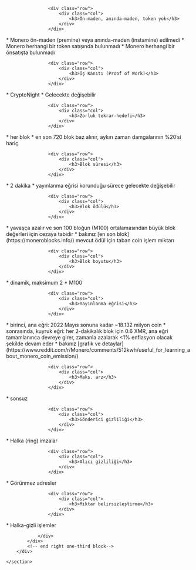<div class="about-monero">
    <section class="container">
        <div class="row">
            <!-- left two-thirds block-->
            <div class="full col-xs-12">
                <div class="info-block text-adapt">

                    <div class="row">
                        <div class="col">
                            <h3>Ön-maden, anında-maden, token yok</h3>
                        </div>
                    </div>

<div markdown="1">
* Monero ön-maden (premine) veya anında-maden (instamine) edilmedi
* Monero herhangi bir token satışında bulunmadı
* Monero herhangi bir önsatışta bulunmadı
</div>

                    <div class="row">
                        <div class="col">
                            <h3>İş Kanıtı (Proof of Work)</h3>
                        </div>
                    </div>

<div markdown="1">
* CryptoNight
* Gelecekte değişebilir
</div>

                    <div class="row">
                        <div class="col">
                            <h3>Zorluk tekrar-hedefi</h3>
                        </div>
                    </div>

<div markdown="1">
* her blok
* en son 720 blok baz alınır, aykırı zaman damgalarının %20’si hariç
</div>

                    <div class="row">
                        <div class="col">
                            <h3>Blok süresi</h3>
                        </div>
                    </div>

<div markdown="1">
* 2 dakika
* yayınlanma eğrisi korunduğu sürece gelecekte değişebilir
</div>

                    <div class="row">
                        <div class="col">
                            <h3>Blok ödülü</h3>
                        </div>
                    </div>

<div markdown="1">
* yavaşça azalır ve son 100 bloğun (M100) ortalamasından büyük blok değerleri için cezaya tabidir
* bakınız [en son blok](https://moneroblocks.info/) mevcut ödül için taban coin işlem miktarı
</div>

                    <div class="row">
                        <div class="col">
                            <h3>Blok boyutu</h3>
                        </div>
                    </div>

<div markdown="1">
* dinamik, maksimum 2 * M100
</div>

                    <div class="row">
                        <div class="col">
                            <h3>Yayınlanma eğrisi</h3>
                        </div>
                    </div>

<div markdown="1">
* birinci, ana eğri: 2022 Mayıs sonuna kadar ~18.132 milyon coin
* sonrasında, kuyruk eğri: her 2-dakikalık blok için 0.6 XMR, ana eğri tamamlanınca devreye girer, zamanla azalarak <1% enflasyon olacak şekilde devam eder
* bakınız [grafik ve detaylar](https://www.reddit.com/r/Monero/comments/512kwh/useful_for_learning_about_monero_coin_emission/)
</div>

                    <div class="row">
                        <div class="col">
                            <h3>Maks. arz</h3>
                        </div>
                    </div>

<div markdown="1">
* sonsuz
</div>

                    <div class="row">
                        <div class="col">
                            <h3>Gönderici gizliliği</h3>
                        </div>
                    </div>

<div markdown="1">
* Halka (ring) imzalar
</div>

                    <div class="row">
                        <div class="col">
                            <h3>Alıcı gizliliği</h3>
                        </div>
                    </div>

<div markdown="1">
* Görünmez adresler
</div>

                    <div class="row">
                        <div class="col">
                            <h3>Miktar belirsizleştirme</h3>
                        </div>
                    </div>

<div markdown="1">
* Halka-gizli işlemler
</div>

                </div>
            </div>
            <!-- end right one-third block-->
        </div>

    </section>
</div>
